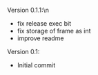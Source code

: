Version 0.1.1:\n
- fix release exec bit
- fix storage of frame as int
- improve readme

Version 0.1:

- Initial commit